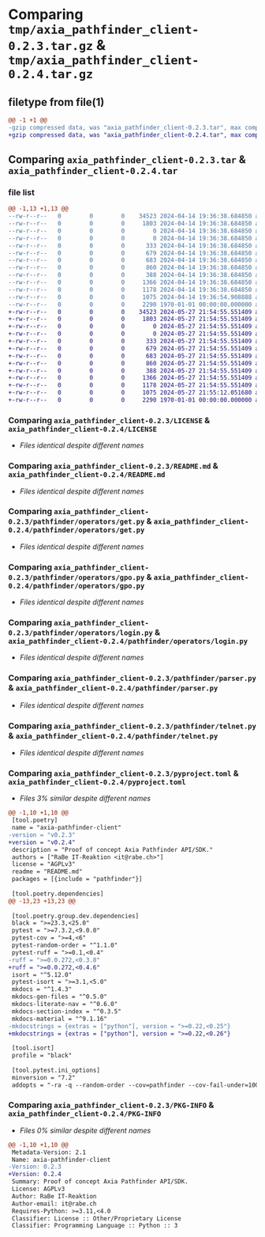 # Comparing `tmp/axia_pathfinder_client-0.2.3.tar.gz` & `tmp/axia_pathfinder_client-0.2.4.tar.gz`

## filetype from file(1)

```diff
@@ -1 +1 @@
-gzip compressed data, was "axia_pathfinder_client-0.2.3.tar", max compression
+gzip compressed data, was "axia_pathfinder_client-0.2.4.tar", max compression
```

## Comparing `axia_pathfinder_client-0.2.3.tar` & `axia_pathfinder_client-0.2.4.tar`

### file list

```diff
@@ -1,13 +1,13 @@
--rw-r--r--   0        0        0    34523 2024-04-14 19:36:38.684850 axia_pathfinder_client-0.2.3/LICENSE
--rw-r--r--   0        0        0     1803 2024-04-14 19:36:38.684850 axia_pathfinder_client-0.2.3/README.md
--rw-r--r--   0        0        0        0 2024-04-14 19:36:38.684850 axia_pathfinder_client-0.2.3/pathfinder/__init__.py
--rw-r--r--   0        0        0        0 2024-04-14 19:36:38.684850 axia_pathfinder_client-0.2.3/pathfinder/operators/__init__.py
--rw-r--r--   0        0        0      333 2024-04-14 19:36:38.684850 axia_pathfinder_client-0.2.3/pathfinder/operators/base.py
--rw-r--r--   0        0        0      679 2024-04-14 19:36:38.684850 axia_pathfinder_client-0.2.3/pathfinder/operators/get.py
--rw-r--r--   0        0        0      683 2024-04-14 19:36:38.684850 axia_pathfinder_client-0.2.3/pathfinder/operators/gpo.py
--rw-r--r--   0        0        0      860 2024-04-14 19:36:38.684850 axia_pathfinder_client-0.2.3/pathfinder/operators/login.py
--rw-r--r--   0        0        0      388 2024-04-14 19:36:38.684850 axia_pathfinder_client-0.2.3/pathfinder/operators/sub.py
--rw-r--r--   0        0        0     1366 2024-04-14 19:36:38.684850 axia_pathfinder_client-0.2.3/pathfinder/parser.py
--rw-r--r--   0        0        0     1178 2024-04-14 19:36:38.684850 axia_pathfinder_client-0.2.3/pathfinder/telnet.py
--rw-r--r--   0        0        0     1075 2024-04-14 19:36:54.908888 axia_pathfinder_client-0.2.3/pyproject.toml
--rw-r--r--   0        0        0     2290 1970-01-01 00:00:00.000000 axia_pathfinder_client-0.2.3/PKG-INFO
+-rw-r--r--   0        0        0    34523 2024-05-27 21:54:55.551409 axia_pathfinder_client-0.2.4/LICENSE
+-rw-r--r--   0        0        0     1803 2024-05-27 21:54:55.551409 axia_pathfinder_client-0.2.4/README.md
+-rw-r--r--   0        0        0        0 2024-05-27 21:54:55.551409 axia_pathfinder_client-0.2.4/pathfinder/__init__.py
+-rw-r--r--   0        0        0        0 2024-05-27 21:54:55.551409 axia_pathfinder_client-0.2.4/pathfinder/operators/__init__.py
+-rw-r--r--   0        0        0      333 2024-05-27 21:54:55.551409 axia_pathfinder_client-0.2.4/pathfinder/operators/base.py
+-rw-r--r--   0        0        0      679 2024-05-27 21:54:55.551409 axia_pathfinder_client-0.2.4/pathfinder/operators/get.py
+-rw-r--r--   0        0        0      683 2024-05-27 21:54:55.551409 axia_pathfinder_client-0.2.4/pathfinder/operators/gpo.py
+-rw-r--r--   0        0        0      860 2024-05-27 21:54:55.551409 axia_pathfinder_client-0.2.4/pathfinder/operators/login.py
+-rw-r--r--   0        0        0      388 2024-05-27 21:54:55.551409 axia_pathfinder_client-0.2.4/pathfinder/operators/sub.py
+-rw-r--r--   0        0        0     1366 2024-05-27 21:54:55.551409 axia_pathfinder_client-0.2.4/pathfinder/parser.py
+-rw-r--r--   0        0        0     1178 2024-05-27 21:54:55.551409 axia_pathfinder_client-0.2.4/pathfinder/telnet.py
+-rw-r--r--   0        0        0     1075 2024-05-27 21:55:12.051680 axia_pathfinder_client-0.2.4/pyproject.toml
+-rw-r--r--   0        0        0     2290 1970-01-01 00:00:00.000000 axia_pathfinder_client-0.2.4/PKG-INFO
```

### Comparing `axia_pathfinder_client-0.2.3/LICENSE` & `axia_pathfinder_client-0.2.4/LICENSE`

 * *Files identical despite different names*

### Comparing `axia_pathfinder_client-0.2.3/README.md` & `axia_pathfinder_client-0.2.4/README.md`

 * *Files identical despite different names*

### Comparing `axia_pathfinder_client-0.2.3/pathfinder/operators/get.py` & `axia_pathfinder_client-0.2.4/pathfinder/operators/get.py`

 * *Files identical despite different names*

### Comparing `axia_pathfinder_client-0.2.3/pathfinder/operators/gpo.py` & `axia_pathfinder_client-0.2.4/pathfinder/operators/gpo.py`

 * *Files identical despite different names*

### Comparing `axia_pathfinder_client-0.2.3/pathfinder/operators/login.py` & `axia_pathfinder_client-0.2.4/pathfinder/operators/login.py`

 * *Files identical despite different names*

### Comparing `axia_pathfinder_client-0.2.3/pathfinder/parser.py` & `axia_pathfinder_client-0.2.4/pathfinder/parser.py`

 * *Files identical despite different names*

### Comparing `axia_pathfinder_client-0.2.3/pathfinder/telnet.py` & `axia_pathfinder_client-0.2.4/pathfinder/telnet.py`

 * *Files identical despite different names*

### Comparing `axia_pathfinder_client-0.2.3/pyproject.toml` & `axia_pathfinder_client-0.2.4/pyproject.toml`

 * *Files 3% similar despite different names*

```diff
@@ -1,10 +1,10 @@
 [tool.poetry]
 name = "axia-pathfinder-client"
-version = "v0.2.3"
+version = "v0.2.4"
 description = "Proof of concept Axia Pathfinder API/SDK."
 authors = ["RaBe IT-Reaktion <it@rabe.ch>"]
 license = "AGPLv3"
 readme = "README.md"
 packages = [{include = "pathfinder"}]
 
 [tool.poetry.dependencies]
@@ -13,23 +13,23 @@
 
 [tool.poetry.group.dev.dependencies]
 black = ">=23.3,<25.0"
 pytest = ">=7.3.2,<9.0.0"
 pytest-cov = ">=4,<6"
 pytest-random-order = "^1.1.0"
 pytest-ruff = ">=0.1,<0.4"
-ruff = ">=0.0.272,<0.3.8"
+ruff = ">=0.0.272,<0.4.6"
 isort = "^5.12.0"
 pytest-isort = ">=3.1,<5.0"
 mkdocs = "^1.4.3"
 mkdocs-gen-files = "^0.5.0"
 mkdocs-literate-nav = "^0.6.0"
 mkdocs-section-index = "^0.3.5"
 mkdocs-material = "^9.1.16"
-mkdocstrings = {extras = ["python"], version = ">=0.22,<0.25"}
+mkdocstrings = {extras = ["python"], version = ">=0.22,<0.26"}
 
 [tool.isort]
 profile = "black"
 
 [tool.pytest.ini_options]
 minversion = "7.2"
 addopts = "-ra -q --random-order --cov=pathfinder --cov-fail-under=100 --ruff --isort --ignore=docs/"
```

### Comparing `axia_pathfinder_client-0.2.3/PKG-INFO` & `axia_pathfinder_client-0.2.4/PKG-INFO`

 * *Files 0% similar despite different names*

```diff
@@ -1,10 +1,10 @@
 Metadata-Version: 2.1
 Name: axia-pathfinder-client
-Version: 0.2.3
+Version: 0.2.4
 Summary: Proof of concept Axia Pathfinder API/SDK.
 License: AGPLv3
 Author: RaBe IT-Reaktion
 Author-email: it@rabe.ch
 Requires-Python: >=3.11,<4.0
 Classifier: License :: Other/Proprietary License
 Classifier: Programming Language :: Python :: 3
```

